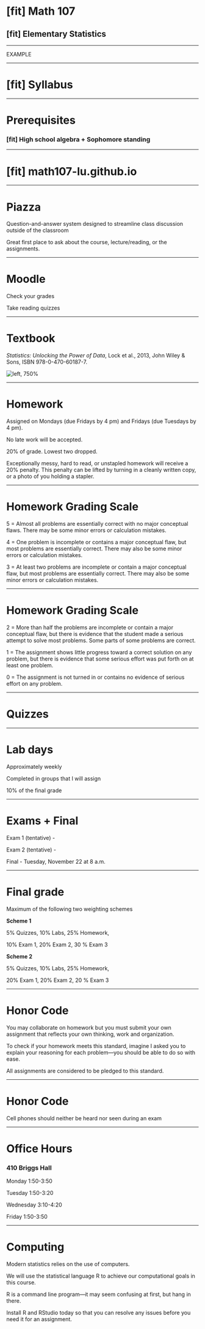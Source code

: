 # [fit] Math 107
## [fit] Elementary Statistics

---

EXAMPLE

---

# [fit] Syllabus

---

# Prerequisites


### [fit] High school algebra + Sophomore standing

---

# [fit] math107-lu.github.io

---


# Piazza

Question-and-answer system designed to streamline class discussion outside of the classroom

Great first place to ask about the course, lecture/reading, or the assignments.

---


# Moodle

Check your grades

Take reading quizzes

---

# Textbook

*Statistics: Unlocking the Power of Data*, Lock et al., 2013, John Wiley & Sons, 
ISBN 978-0-470-60187-7.

![left, 750%](http://www.lock5stat.com/Graphics/BookCover.jpg)

---

# Homework

Assigned on Mondays (due Fridays by 4 pm) and Fridays (due Tuesdays by 4 pm). 

No late work will be accepted.

20% of grade. Lowest two dropped.

Exceptionally messy, hard to read, or unstapled homework will receive a 20% penalty. This penalty can be lifted by turning in a cleanly written copy, or a photo of you holding a stapler.

---

# Homework Grading Scale

5 = Almost all problems are essentially correct with no major conceptual flaws. There may be some minor errors or calculation mistakes.

4 = One problem is incomplete or contains a major conceptual flaw, but most problems are essentially correct. There may also be some minor errors or calculation mistakes.

3 = At least two problems are incomplete or contain a major conceptual flaw, but most problems are essentially correct. There may also be some minor errors or calculation mistakes.

---

# Homework Grading Scale

2 = More than half the problems are incomplete or contain a major conceptual flaw, but there is evidence that the student made a serious attempt to solve most problems. Some parts of some problems are correct.

1 = The assignment shows little progress toward a correct solution on any problem, but there is evidence that some serious effort was put forth on at least one problem.

0 = The assignment is not turned in or contains no evidence of serious effort on any problem.

---

# Quizzes

---

# Lab days

Approximately weekly

Completed in groups that I will assign

10% of the final grade

---

# Exams + Final

Exam 1 (tentative) - 

Exam 2 (tentative) - 

Final - Tuesday, November 22 at 8 a.m.

---

# Final grade

Maximum of the following two weighting schemes

**Scheme 1**

5% Quizzes, 10% Labs, 25% Homework, 

10% Exam 1, 20% Exam 2, 30 % Exam 3

**Scheme 2**

5% Quizzes, 10% Labs, 25% Homework, 

20% Exam 1, 20% Exam 2, 20 % Exam 3

---

# Honor Code

You may collaborate on homework but you must submit your own assignment that reflects your own thinking, work and organization.

To check if your homework meets this standard, imagine I asked you to explain your reasoning for each problem—you should be able to do so with ease.


All assignments are considered to be pledged to this standard.

---

# Honor Code

Cell phones should neither be heard nor seen during an exam

---

# Office Hours

### 410 Briggs Hall

Monday 1:50-3:50

Tuesday 1:50-3:20

Wednesday 3:10-4:20

Friday 1:50-3:50

---

# Computing

Modern statistics relies on the use of computers.

We will use the statistical language R to achieve our computational goals in this course. 

R is a command line program—it may seem confusing at first, but hang in there.

Install R and RStudio today so that you can resolve any issues before you need it for an assignment.